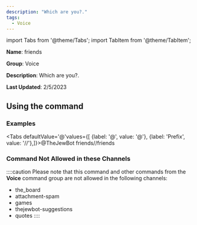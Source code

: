 ```yaml
---
description: "Which are you?."
tags:
  - Voice
---
```

import Tabs from '@theme/Tabs';
import TabItem from '@theme/TabItem';

**Name**: friends

**Group**: Voice

**Description**: Which are you?.

**Last Updated**: 2/5/2023

## Using the command

### Examples
<Tabs defaultValue='@'values={[ {label: '@', value: '@'}, {label: 'Prefix', value: '//'},]}><TabItem value='@'>@TheJewBot friends</TabItem><TabItem value='//'>//friends</TabItem></Tabs>

### Command Not Allowed in these Channels
::::caution Please note that this command and other commands from the **Voice** command group are not allowed in the following channels:
- the_board
- attachment-spam
- games
- thejewbot-suggestions
- quotes
::::